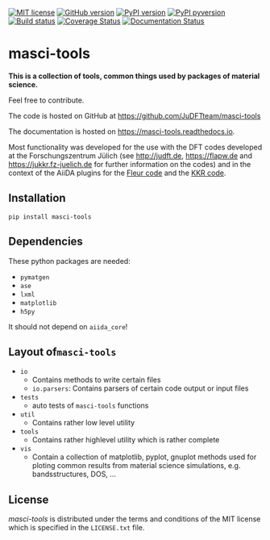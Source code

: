 [![MIT license](https://img.shields.io/badge/license-MIT-blue.svg)](LICENSE.txt)
[![GitHub version](https://img.shields.io/github/v/tag/JuDFTTeam/masci-tools?include_prereleases&label=GitHub%20version&logo=GitHub)](https://github.com/JuDFTteam/masci-tools/releases)
[![PyPI version](https://img.shields.io/pypi/v/masci-tools)](https://pypi.org/project/masci-tools/)
[![PyPI pyversion](https://img.shields.io/pypi/pyversions/masci-tools)](https://pypi.org/project/masci-tools/)
[![Build status](https://github.com/JuDFTteam/masci-tools/workflows/masci-tools/badge.svg?branch=develop&event=push)](https://github.com/JuDFTteam/masci-tools/actions)
[![Coverage Status](https://codecov.io/gh/JuDFTteam/masci-tools/branch/develop/graph/badge.svg)](https://codecov.io/gh/JuDFTteam/masci-tools)
[![Documentation Status](https://readthedocs.org/projects/masci-tools/badge/?version=latest)](https://masci-tools.readthedocs.io/en/latest/?badge=latest)




# masci-tools

**This is a collection of tools, common things used by packages of material science.**

Feel free to contribute.

The code is hosted on GitHub at
<https://github.com/JuDFTteam/masci-tools>

The documentation is hosted on https://masci-tools.readthedocs.io.

Most functionality was developed for the use with the DFT codes developed at the Forschungszentrum Jülich (see <http://judft.de>, <https://flapw.de> and <https://jukkr.fz-juelich.de> for further information on the codes) and in the context of the AiiDA plugins for the [Fleur code](https://github.com/JuDFTteam/aiida-fleur) and the [KKR code](https://github.com/JuDFTteam/aiida-kkr).

## Installation

```
pip install masci-tools
```

## Dependencies

These python packages are needed:
* `pymatgen`
* `ase`
* `lxml`
* `matplotlib`
* `h5py`

It should not depend on `aiida_core`!

## Layout of`masci-tools`

* `io`
    * Contains methods to write certain files
    * `io.parsers`: Contains parsers of certain code output or input files
* `tests`
    * auto tests of `masci-tools` functions
* `util`
    * Contains rather low level utility
* `tools`
    * Contains rather highlevel utility which is rather complete
* `vis`
    * Contain a collection of matplotlib, pyplot, gnuplot methods used for ploting common results from material science simulations, e.g. bandsstructures, DOS, ... 

## License


*masci-tools* is distributed under the terms and conditions of the MIT license which is specified in the `LICENSE.txt` file.
